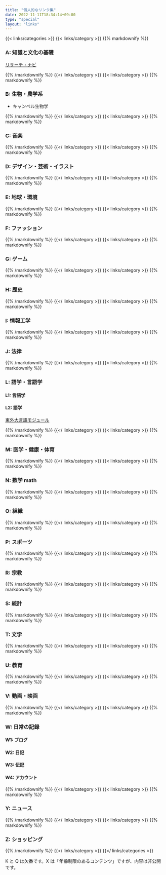 ```yaml
---
title: "個人的なリンク集"
date: 2022-11-11T18:34:14+09:00
type: "special"
layout: "links"
---
```


{{< links/categories >}}
{{< links/category >}}
{{% markdownify %}}

### A: 知識と文化の基礎

[リサーチ・ナビ](https://rnavi.ndl.go.jp/)

{{% /markdownify %}}
{{</ links/category >}}
{{< links/category >}}
{{% markdownify %}}

### B: 生物・農学系

- キャンベル生物学

{{% /markdownify %}}
{{</ links/category >}}
{{< links/category >}}
{{% markdownify %}}

### C: 音楽

{{% /markdownify %}}
{{</ links/category >}}
{{< links/category >}}
{{% markdownify %}}

### D: デザイン・芸術・イラスト

{{% /markdownify %}}
{{</ links/category >}}
{{< links/category >}}
{{% markdownify %}}

### E: 地球・環境

{{% /markdownify %}}
{{</ links/category >}}
{{< links/category >}}
{{% markdownify %}}

### F: ファッション

{{% /markdownify %}}
{{</ links/category >}}
{{< links/category >}}
{{% markdownify %}}

### G: ゲーム

{{% /markdownify %}}
{{</ links/category >}}
{{< links/category >}}
{{% markdownify %}}

### H: 歴史

{{% /markdownify %}}
{{</ links/category >}}
{{< links/category >}}
{{% markdownify %}}

### I: 情報工学

{{% /markdownify %}}
{{</ links/category >}}
{{< links/category >}}
{{% markdownify %}}

### J: 法律

{{% /markdownify %}}
{{</ links/category >}}
{{< links/category >}}
{{% markdownify %}}

### L: 語学・言語学

#### L1: 言語学

#### L2: 語学

[東外大言語モジュール](http://www.coelang.tufs.ac.jp/mt/)

{{% /markdownify %}}
{{</ links/category >}}
{{< links/category >}}
{{% markdownify %}}

### M: 医学・健康・体育

{{% /markdownify %}}
{{</ links/category >}}
{{< links/category >}}
{{% markdownify %}}

### N: 数学 math

{{% /markdownify %}}
{{</ links/category >}}
{{< links/category >}}
{{% markdownify %}}

### O: 組織

{{% /markdownify %}}
{{</ links/category >}}
{{< links/category >}}
{{% markdownify %}}

### P: スポーツ

{{% /markdownify %}}
{{</ links/category >}}
{{< links/category >}}
{{% markdownify %}}

### R: 宗教

{{% /markdownify %}}
{{</ links/category >}}
{{< links/category >}}
{{% markdownify %}}

### S: 統計

{{% /markdownify %}}
{{</ links/category >}}
{{< links/category >}}
{{% markdownify %}}

### T: 文学

{{% /markdownify %}}
{{</ links/category >}}
{{< links/category >}}
{{% markdownify %}}

### U: 教育

{{% /markdownify %}}
{{</ links/category >}}
{{< links/category >}}
{{% markdownify %}}

### V: 動画・映画

{{% /markdownify %}}
{{</ links/category >}}
{{< links/category >}}
{{% markdownify %}}

### W: 日常の記録

#### W1: ブログ

#### W2: 日記

#### W3: 伝記

#### W4: アカウント

{{% /markdownify %}}
{{</ links/category >}}
{{< links/category >}}
{{% markdownify %}}

### Y: ニュース

{{% /markdownify %}}
{{</ links/category >}}
{{< links/category >}}
{{% markdownify %}}

### Z: ショッピング

{{% /markdownify %}}
{{</ links/category >}}
{{</ links/categories >}}

K と Q は欠番です。X は「年齢制限のあるコンテンツ」ですが、内容は非公開です。
